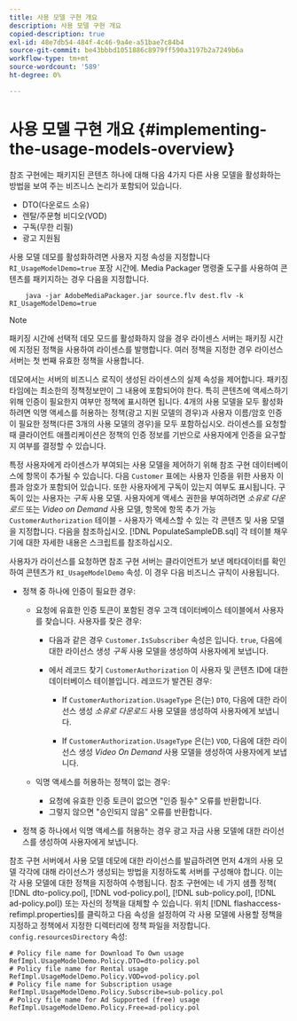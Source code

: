 ```yaml
---
title: 사용 모델 구현 개요
description: 사용 모델 구현 개요
copied-description: true
exl-id: 48e7db54-484f-4c46-9a4e-a51bae7c84b4
source-git-commit: be43bbbd1051886c8979ff590a3197b2a7249b6a
workflow-type: tm+mt
source-wordcount: '589'
ht-degree: 0%

---
```


# 사용 모델 구현 개요 {#implementing-the-usage-models-overview}

참조 구현에는 패키지된 콘텐츠 하나에 대해 다음 4가지 다른 사용 모델을 활성화하는 방법을 보여 주는 비즈니스 논리가 포함되어 있습니다.

* DTO(다운로드 소유)
* 렌탈/주문형 비디오(VOD)
* 구독(무한 리필)
* 광고 지원됨

사용 모델 데모를 활성화하려면 사용자 지정 속성을 지정합니다 `RI_UsageModelDemo=true` 포장 시간에. Media Packager 명령줄 도구를 사용하여 콘텐츠를 패키지하는 경우 다음을 지정합니다.

```
    java -jar AdobeMediaPackager.jar source.flv dest.flv -k RI_UsageModelDemo=true
```

>[!NOTE]
>
>패키징 시간에 선택적 데모 모드를 활성화하지 않을 경우 라이센스 서버는 패키징 시간에 지정된 정책을 사용하여 라이센스를 발행합니다. 여러 정책을 지정한 경우 라이선스 서버는 첫 번째 유효한 정책을 사용합니다.

데모에서는 서버의 비즈니스 로직이 생성된 라이센스의 실제 속성을 제어합니다. 패키징 타임에는 최소한의 정책정보만이 그 내용에 포함되어야 한다. 특히 콘텐츠에 액세스하기 위해 인증이 필요한지 여부만 정책에 표시하면 됩니다. 4개의 사용 모델을 모두 활성화하려면 익명 액세스를 허용하는 정책(광고 지원 모델의 경우)과 사용자 이름/암호 인증이 필요한 정책(다른 3개의 사용 모델의 경우)을 모두 포함하십시오. 라이센스를 요청할 때 클라이언트 애플리케이션은 정책의 인증 정보를 기반으로 사용자에게 인증을 요구할지 여부를 결정할 수 있습니다.

특정 사용자에게 라이센스가 부여되는 사용 모델을 제어하기 위해 참조 구현 데이터베이스에 항목이 추가될 수 있습니다. 다음 `Customer` 표에는 사용자 인증을 위한 사용자 이름과 암호가 포함되어 있습니다. 또한 사용자에게 구독이 있는지 여부도 표시됩니다. 구독이 있는 사용자는 *구독* 사용 모델. 사용자에게 액세스 권한을 부여하려면 *소유로 다운로드* 또는 *Video on Demand* 사용 모델, 항목에 항목 추가 가능 `CustomerAuthorization` 테이블 - 사용자가 액세스할 수 있는 각 콘텐츠 및 사용 모델을 지정합니다. 다음을 참조하십시오. [!DNL PopulateSampleDB.sql] 각 테이블 채우기에 대한 자세한 내용은 스크립트를 참조하십시오.

사용자가 라이선스를 요청하면 참조 구현 서버는 클라이언트가 보낸 메타데이터를 확인하여 콘텐츠가 `RI_UsageModelDemo` 속성. 이 경우 다음 비즈니스 규칙이 사용됩니다.

* 정책 중 하나에 인증이 필요한 경우:

   * 요청에 유효한 인증 토큰이 포함된 경우 고객 데이터베이스 테이블에서 사용자를 찾습니다. 사용자를 찾은 경우:

      * 다음과 같은 경우 `Customer.IsSubscriber` 속성은 입니다. `true`, 다음에 대한 라이선스 생성 *구독* 사용 모델을 생성하여 사용자에게 보냅니다.

      * 에서 레코드 찾기 `CustomerAuthorization` 이 사용자 및 콘텐츠 ID에 대한 데이터베이스 테이블입니다. 레코드가 발견된 경우:

         * If `CustomerAuthorization.UsageType` 은(는) `DTO`, 다음에 대한 라이선스 생성 *소유로 다운로드* 사용 모델을 생성하여 사용자에게 보냅니다.

         * If `CustomerAuthorization.UsageType` 은(는) `VOD`, 다음에 대한 라이선스 생성 *Video On Demand* 사용 모델을 생성하여 사용자에게 보냅니다.
   * 익명 액세스를 허용하는 정책이 없는 경우:

      * 요청에 유효한 인증 토큰이 없으면 &quot;인증 필수&quot; 오류를 반환합니다.
      * 그렇지 않으면 &quot;승인되지 않음&quot; 오류를 반환합니다.


* 정책 중 하나에서 익명 액세스를 허용하는 경우 광고 자금 사용 모델에 대한 라이선스를 생성하여 사용자에게 보냅니다.

참조 구현 서버에서 사용 모델 데모에 대한 라이선스를 발급하려면 먼저 4개의 사용 모델 각각에 대해 라이선스가 생성되는 방법을 지정하도록 서버를 구성해야 합니다. 이는 각 사용 모델에 대한 정책을 지정하여 수행됩니다. 참조 구현에는 네 가지 샘플 정책( [!DNL dto-policy.pol], [!DNL vod-policy.pol], [!DNL sub-policy.pol], [!DNL ad-policy.pol]) 또는 자신의 정책을 대체할 수 있습니다. 위치 [!DNL flashaccess-refimpl.properties]를 클릭하고 다음 속성을 설정하여 각 사용 모델에 사용할 정책을 지정하고 정책에서 지정한 디렉터리에 정책 파일을 저장합니다. `config.resourcesDirectory` 속성:

```
# Policy file name for Download To Own usage  
RefImpl.UsageModelDemo.Policy.DTO=dto-policy.pol  
# Policy file name for Rental usage  
RefImpl.UsageModelDemo.Policy.VOD=vod-policy.pol  
# Policy file name for Subscription usage  
RefImpl.UsageModelDemo.Policy.Subscribe=sub-policy.pol  
# Policy file name for Ad Supported (free) usage  
RefImpl.UsageModelDemo.Policy.Free=ad-policy.pol
```
